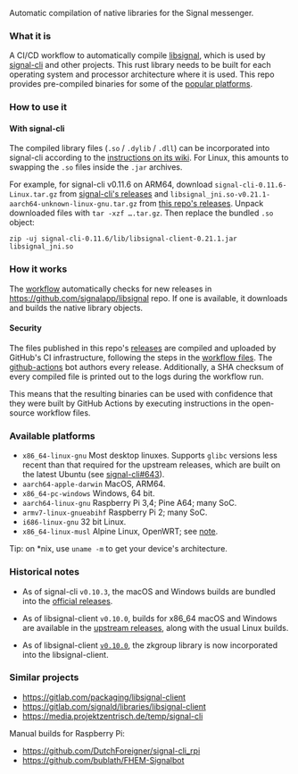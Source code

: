 Automatic compilation of native libraries for the Signal messenger.


### What it is

A CI/CD workflow to automatically compile [libsignal](https://github.com/signalapp/libsignal), which is used by [signal-cli](https://github.com/AsamK/signal-cli) and other projects. This rust library needs to be built for each operating system and processor architecture where it is used. This repo provides pre-compiled binaries for some of the [popular platforms](#available-platforms).


### How to use it

#### With signal-cli

The compiled library files (`.so` / `.dylib` / `.dll`) can be incorporated into signal-cli according to the [instructions on its wiki](https://github.com/AsamK/signal-cli/wiki/Provide-native-lib-for-libsignal). For Linux, this amounts to swapping the `.so` files inside the `.jar` archives.

For example, for signal-cli v0.11.6 on ARM64, download `signal-cli-0.11.6-Linux.tar.gz` from [signal-cli's releases](https://github.com/AsamK/signal-cli/releases) and `libsignal_jni.so-v0.21.1-aarch64-unknown-linux-gnu.tar.gz` from [this repo's releases](/../../releases). Unpack downloaded files with `tar -xzf ….tar.gz`. Then replace the bundled `.so` object:

	zip -uj signal-cli-0.11.6/lib/libsignal-client-0.21.1.jar libsignal_jni.so


### How it works

The [workflow](.github/workflows) automatically checks for new releases in <https://github.com/signalapp/libsignal> repo. If one is available, it downloads and builds the native library objects.


#### Security

The files published in this repo's [releases](/../../releases) are compiled and uploaded by GitHub's CI infrastructure, following the steps in the [workflow files](.github/workflows). The [github-actions](https://github.com/apps/github-actions) bot authors every release. Additionally, a SHA checksum of every compiled file is printed out to the logs during the workflow run.

This means that the resulting binaries can be used with confidence that they were built by GitHub Actions by executing instructions in the open-source workflow files.


### Available platforms

- `x86_64-linux-gnu`
	Most desktop linuxes.
	Supports `glibc` versions less recent than that required for the upstream releases, which are built on the latest Ubuntu (see [signal-cli#643](https://github.com/AsamK/signal-cli/issues/643)).
- `aarch64-apple-darwin`
	MacOS, ARM64.
- `x86_64-pc-windows`
	Windows, 64 bit.
- `aarch64-linux-gnu`
	Raspberry Pi 3,4; Pine A64; many SoC.
- `armv7-linux-gnueabihf`
	Raspberry Pi 2; many SoC.
- `i686-linux-gnu`
	32 bit Linux.
- `x86_64-linux-musl`
	Alpine Linux, OpenWRT; see [note](https://github.com/exquo/signal-libs-build/issues/19#issuecomment-2067638410-permalink).

Tip: on \*nix, use `uname -m` to get your device's architecture.


### Historical notes

- As of signal-cli `v0.10.3`, the macOS and Windows builds are bundled into the [official releases](https://github.com/AsamK/signal-cli/releases).

- As of libsignal-client `v0.10.0`, builds for x86_64 macOS and Windows are available in the [upstream releases](https://github.com/signalapp/libsignal-client/releases/), along with the usual Linux builds.

- As of libsignal-client [`v0.10.0`](https://github.com/signalapp/libsignal-client/releases/tag/v0.10.0), the zkgroup library is now incorporated into the libsignal-client.


### Similar projects

- https://gitlab.com/packaging/libsignal-client
- https://gitlab.com/signald/libraries/libsignal-client
- https://media.projektzentrisch.de/temp/signal-cli

Manual builds for Raspberry Pi:

- https://github.com/DutchForeigner/signal-cli_rpi
- https://github.com/bublath/FHEM-Signalbot
